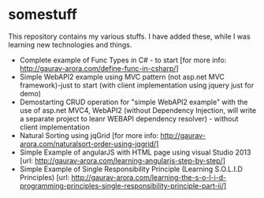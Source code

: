 somestuff
=========

This repository contains my various stuffs. I have added these, while I was learning new technologies and things.

- Complete example of Func Types in C# - to start [for more info: http://gaurav-arora.com/define-func-in-csharp/]
- Simple WebAPI2 example using MVC pattern (not asp.net MVC framework)-just to start (with client implementation using jquery just for demo)
- Demostarting CRUD operation for "simple WebAPI2 example" with the use of asp.net MVC4, WebAPI2 (without Dependency Injection, will write a separate project to leanr WEBAPI dependency resolver) - without client implementation
- Natural Sorting using jqGrid [for more info: http://gaurav-arora.com/naturalsort-order-using-jqgrid/]
- Simple Example of angularJS with HTML page using visual Studio 2013 [url: http://gaurav-arora.com/learning-angularjs-step-by-step/]
- Simple Example of Single Responsibility Principle (Learning S.O.L.I.D Principles) [url: http://gaurav-arora.com/learning-the-s-o-l-i-d-programming-principles-single-responsibility-principle-part-ii/]
